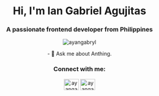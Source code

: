 <h1 align="center">Hi, I'm Ian Gabriel Agujitas</h1>
<h3 align="center">A passionate frontend developer from Philippines</h3>

<p align="center"> <img src="https://komarev.com/ghpvc/?username=ayangabryl&label=Profile%20views&color=0e75b6&style=flat" alt="ayangabryl" /> </p>
    
<p align="center"> - 💬 Ask me about Anthing. </p>

<h3 align="center">Connect with me:</h3>
<p align="center">
<a href="https://twitter.com/ayangabryl" target="blank"><img align="center" src="https://raw.githubusercontent.com/rahuldkjain/github-profile-readme-generator/master/src/images/icons/Social/twitter.svg" alt="ayangabryl" height="30" width="40" /></a>
<a href="https://instagram.com/ayangabryl" target="blank"><img align="center" src="https://raw.githubusercontent.com/rahuldkjain/github-profile-readme-generator/master/src/images/icons/Social/instagram.svg" alt="ayangabryl" height="30" width="40" /></a>

